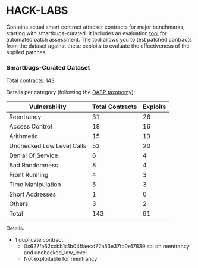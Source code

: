 # HACK-LABS

Contains actual smart contract attacker contracts for major benchmarks, starting with smartbugs-curated.
It includes an evaluation [tool](https://github.com/ASSERT-KTH/solidity-hack-labs/tree/main/evaluator) for automated patch assessment.
The tool allows you to test patched contracts from the dataset against these exploits to evaluate the effectiveness of the applied patches.

### Smartbugs-Curated Dataset
Total contracts: 143

Details per category (following the [DASP taxonomy](https://dasp.co/)): 

| Vulnerability            | Total Contracts | Exploits  |
|--------------------------|-----------------|-----------|
| Reentrancy               | 31              | 26        |
| Access Control           | 18              | 16        |
| Arithmetic               | 15              | 13        |
| Unchecked Low Level Calls| 52              | 20        |
| Denial Of Service        | 6               | 4         |
| Bad Randomness           | 8               | 4         |
| Front Running            | 4               | 3         |
| Time Manipulation        | 5               | 3         |
| Short Addresses          | 1               | 0         |
| Others                   | 3               | 2         |
| Total                    | 143             | 91        |

Details:

- 1 duplicate contract:
  - 0x627fa62ccbb1c1b04ffaecd72a53e37fc0e17839.sol on reentrancy and unchecked_low_level
  - Not exploitable for reentrancy
